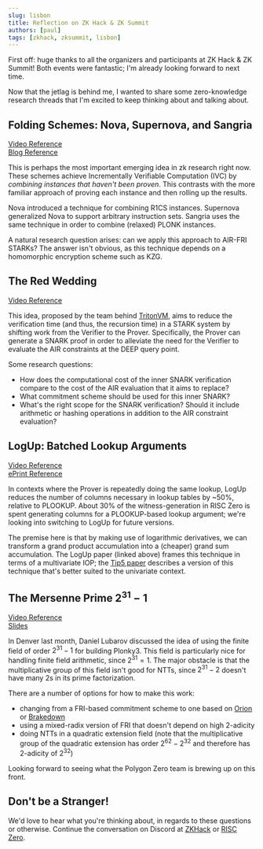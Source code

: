 ```yaml
---
slug: lisbon
title: Reflection on ZK Hack & ZK Summit 
authors: [paul]
tags: [zkhack, zksummit, lisbon]
---
```


First off: huge thanks to all the organizers and participants at ZK Hack & ZK Summit!
Both events were fantastic; I'm already looking forward to next time. 

Now that the jetlag is behind me, I wanted to share some zero-knowledge research threads that I'm excited to keep thinking about and talking about. 

## Folding Schemes: Nova, Supernova, and Sangria
[Video Reference](https://www.youtube.com/watch?v=D7rQbHpxl7Q) <br/>
[Blog Reference](https://geometry.xyz/notebook/sangria-a-folding-scheme-for-plonk)

This is perhaps the most important emerging idea in zk research right now. 
These schemes achieve Incrementally Verifiable Computation (IVC) by *combining instances that haven't been proven*. 
This contrasts with the more familiar approach of proving each instance and then rolling up the results. 

Nova introduced a technique for combining R1CS instances. 
Supernova generalized Nova to support arbitrary instruction sets. 
Sangria uses the same technique in order to combine (relaxed) PLONK instances. 

A natural research question arises: can we apply this approach to AIR-FRI STARKs? 
The answer isn't obvious, as this technique depends on a homomorphic encryption scheme such as KZG. 

## The Red Wedding 
[Video Reference](https://www.youtube.com/watch?v=O1puSvcwAps) <br/>

This idea, proposed by the team behind [TritonVM](https://triton-vm.org/), aims to reduce the verification time (and thus, the recursion time) in a STARK system by shifting work from the Verifier to the Prover. 
Specifically, the Prover can generate a SNARK proof in order to alleviate the need for the Verifier to evaluate the AIR constraints at the DEEP query point. 

Some research questions:
- How does the computational cost of the inner SNARK verification compare to the cost of the AIR evaluation that it aims to replace? 
- What commitment scheme should be used for this inner SNARK? 
- What's the right scope for the SNARK verification? Should it include arithmetic or hashing operations in addition to the AIR constraint evaluation? 

## LogUp: Batched Lookup Arguments
[Video Reference](https://www.youtube.com/watch?v=qv_5dF2_C4g) <br/>
[ePrint Reference](https://eprint.iacr.org/2022/1530.pdf)

In contexts where the Prover is repeatedly doing the same lookup, LogUp reduces the number of columns necessary in lookup tables by ~50%, relative to PLOOKUP.
About 30% of the witness-generation in RISC Zero is spent generating columns for a PLOOKUP-based lookup argument; we're looking into switching to LogUp for future versions. 

The premise here is that by making use of logarithmic derivatives, we can transform a grand product accumulation into a (cheaper) grand sum accumulation. 
The LogUp paper (linked above) frames this technique in terms of a multivariate IOP; the [Tip5 paper](https://eprint.iacr.org/2023/107.pdf) describes a version of this technique that's better suited to the univariate context. 


## The Mersenne Prime $2^{31}-1$
[Video Reference](https://www.youtube.com/watch?v=giFA3UXbu_s&t=305s) <br/>
[Slides](https://drive.google.com/file/d/1JaoqFUARyUXuaz4PBUG0R64_Yuzc5O-_/view?usp=sharing)

In Denver last month, Daniel Lubarov discussed the idea of using the finite field of order $2^{31} - 1$ for building Plonky3.
This field is particularly nice for handling finite field arithmetic, since $2^{31} = 1$. 
The major obstacle is that the multiplicative group of this field isn't good for NTTs, since $2^{31} - 2$ doesn't have many 2s in its prime factorization. 

There are a number of options for how to make this work: 
- changing from a FRI-based commitment scheme to one based on [Orion](https://eprint.iacr.org/2022/1010.pdf) or [Brakedown](https://eprint.iacr.org/2021/1043.pdf)
- using a mixed-radix version of FRI that doesn't depend on high 2-adicity
- doing NTTs in a quadratic extension field (note that the multiplicative group of the quadratic extension has order $2^{62} - 2^{32}$ and therefore has 2-adicity of $2^{32}$)

Looking forward to seeing what the Polygon Zero team is brewing up on this front. 

## Don't be a Stranger!
We'd love to hear what you're thinking about, in regards to these questions or otherwise. Continue the conversation on Discord at [ZKHack](https://discord.gg/KprSfyTDvt) or [RISC Zero](https://discord.gg/risczero). 
